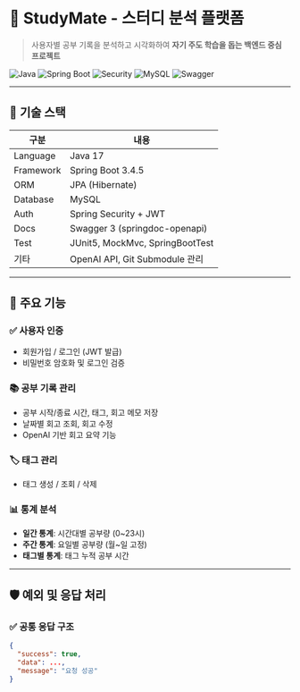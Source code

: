 # 📘 StudyMate - 스터디 분석 플랫폼

> 사용자별 공부 기록을 분석하고 시각화하여 **자기 주도 학습을 돕는 백엔드 중심 프로젝트**

![Java](https://img.shields.io/badge/Java-17-blue?logo=java)
![Spring Boot](https://img.shields.io/badge/SpringBoot-3.4.5-success?logo=spring-boot)
![Security](https://img.shields.io/badge/Security-JWT-green?logo=jwt)
![MySQL](https://img.shields.io/badge/DB-MySQL-orange?logo=mysql)
![Swagger](https://img.shields.io/badge/Docs-Swagger-85EA2D?logo=swagger)

---

## 🔧 기술 스택

| 구분       | 내용                          |
|------------|-------------------------------|
| Language   | Java 17                       |
| Framework  | Spring Boot 3.4.5             |
| ORM        | JPA (Hibernate)               |
| Database   | MySQL                         |
| Auth       | Spring Security + JWT         |
| Docs       | Swagger 3 (springdoc-openapi) |
| Test       | JUnit5, MockMvc, SpringBootTest |
| 기타       | OpenAI API, Git Submodule 관리 |

---

## 🧠 주요 기능

### ✅ 사용자 인증
- 회원가입 / 로그인 (JWT 발급)
- 비밀번호 암호화 및 로그인 검증

### 📚 공부 기록 관리
- 공부 시작/종료 시간, 태그, 회고 메모 저장
- 날짜별 회고 조회, 회고 수정
- OpenAI 기반 회고 요약 기능

### 🏷️ 태그 관리
- 태그 생성 / 조회 / 삭제

### 📊 통계 분석
- **일간 통계**: 시간대별 공부량 (0~23시)
- **주간 통계**: 요일별 공부량 (월~일 고정)
- **태그별 통계**: 태그 누적 공부 시간

---

## 🛡 예외 및 응답 처리

### ✅ 공통 응답 구조
```json
{
  "success": true,
  "data": ...,
  "message": "요청 성공"
}
